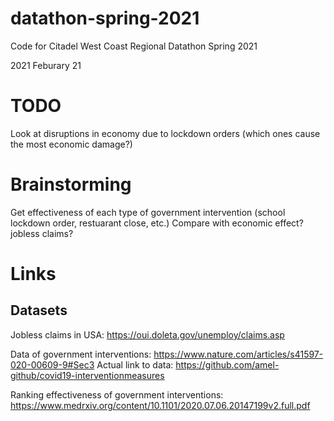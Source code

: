 # datathon-spring-2021
Code for Citadel West Coast Regional Datathon Spring 2021

2021 Feburary 21

# TODO
Look at disruptions in economy due to lockdown orders (which ones cause the most economic damage?)

# Brainstorming
Get effectiveness of each type of government intervention (school lockdown order, restuarant close, etc.)
Compare with economic effect? jobless claims?

# Links
## Datasets
Jobless claims in USA: https://oui.doleta.gov/unemploy/claims.asp

Data of government interventions: https://www.nature.com/articles/s41597-020-00609-9#Sec3
    Actual link to data: https://github.com/amel-github/covid19-interventionmeasures


Ranking effectiveness of government interventions: https://www.medrxiv.org/content/10.1101/2020.07.06.20147199v2.full.pdf

